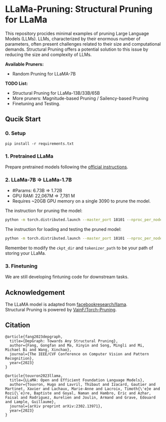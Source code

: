<div align="left"> <h1>LLaMa-Pruning: Structural Pruning for LLaMa</h1> </div>

This repository procides minimal examples of pruning Large Language Models (LLMs). LLMs, characterized by their enormous number of parameters, often present challenges related to their size and computational demands. Structural Pruning offers a potential solution to this issue by reducing the size and complexity of LLMs. 

**Available Pruners:**
* Random Pruning for LLaMA-7B

**TODO List:**
* Structural Pruning for LLaMa-13B/33B/65B
* More pruners: Magnitude-based Pruning / Sailency-based Pruning
* Finetuning and Testing.


## Qucik Start

### 0. Setup
```
pip install -r requirements.txt
```

### 1. Pretrained LLaMa
Prepare pretrained models following the [official instructions](https://github.com/facebookresearch/llama).

### 2. LLaMa-7B => LLaMa-1.7B
* \#Params: 6.73B => 1.72B  
* GPU RAM: 22,067M => 7,781 M
* Requires ~20GB GPU memory on a single 3090 to prune the model.

The instruction for pruning the model:
```bash
python -m torch.distributed.launch --master_port 18101 --nproc_per_node 1 prune.py --ckpt_dir ckpt/LLaMa/7B/ --tokenizer_path ckpt/LLaMa/tokenizer.model --save_ckpt_path 'llama_prune_1.7B'
```

The instruction for loading and testing the pruned model:
```bash
python -m torch.distributed.launch --master_port 18101 --nproc_per_node 1 test_prune_model.py --ckpt_dir llama_prune_1.7B.bin --tokenizer_path ckpt/LLaMa/tokenizer.model
```

Remember to modify the `ckpt_dir` and `tokenizer_path` to be your path of storing your LLaMa.


### 3. Finetuning

We are still developing fintuning code for downstream tasks.

## Acknowledgement

The LLaMA model is adapted from [facebookresearch/llama](https://github.com/facebookresearch/llama).  
Structural Pruning is powered by [VainF/Torch-Pruning](https://github.com/VainF/Torch-Pruning).

## Citation
```
@article{fang2023depgraph,
  title={DepGraph: Towards Any Structural Pruning},
  author={Fang, Gongfan and Ma, Xinyin and Song, Mingli and Mi, Michael Bi and Wang, Xinchao},
  journal={The IEEE/CVF Conference on Computer Vision and Pattern Recognition},
  year={2023}
}
```

```
@article{touvron2023llama,
  title={LLaMA: Open and Efficient Foundation Language Models},
  author={Touvron, Hugo and Lavril, Thibaut and Izacard, Gautier and Martinet, Xavier and Lachaux, Marie-Anne and Lacroix, Timoth{\'e}e and Rozi{\`e}re, Baptiste and Goyal, Naman and Hambro, Eric and Azhar, Faisal and Rodriguez, Aurelien and Joulin, Armand and Grave, Edouard and Lample, Guillaume},
  journal={arXiv preprint arXiv:2302.13971},
  year={2023}
}
```


